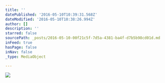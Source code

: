```yaml
---
title: ''
datePublished: '2016-05-10T10:39:31.568Z'
dateModified: '2016-05-10T10:38:26.994Z'
author: []
description: ''
starred: false
sourcePath: _posts/2016-05-10-00f21c5f-7d5a-4381-ba4f-d7b5b98cd01d.md
inFeed: true
hasPage: false
inNav: false
_type: MediaObject

---
```

![](https://the-grid-user-content.s3-us-west-2.amazonaws.com/b454723e-1698-47e7-9c06-bde058411b3e.jpg)